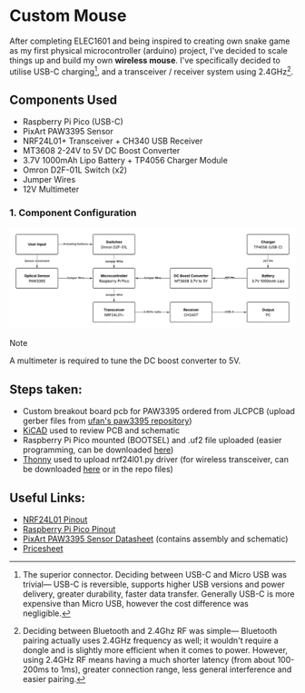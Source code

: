 # Custom Mouse

After completing ELEC1601 and being inspired to creating own snake game as my first physical microcontroller (arduino) project, I've decided to scale things up and build my own **wireless mouse**. I've specifically decided to utilise USB-C charging[^1], and a transceiver / receiver system using 2.4GHz[^2].

## **Components Used**
- Raspberry Pi Pico (USB-C)
- PixArt PAW3395 Sensor
- NRF24L01+ Transceiver + CH340 USB Receiver
- MT3608 2-24V to 5V DC Boost Converter
- 3.7V 1000mAh Lipo Battery + TP4056 Charger Module
- Omron D2F-01L Switch (x2)
- Jumper Wires
- 12V Multimeter

### 1. **Component Configuration**
![component configuration uml diagram](images/mouse%20component%20config.png)

> [!NOTE]
> A multimeter is required to tune the DC boost converter to 5V.

## **Steps taken:**
- Custom breakout board pcb for PAW3395 ordered from JLCPCB (upload gerber files from [ufan's paw3395 repository](https://github.com/ufan/paw3395_pmw3361_breakout))
- [KiCAD](https://www.kicad.org/download/windows/) used to review PCB and schematic
- Raspberry Pi Pico mounted (BOOTSEL) and .uf2 file uploaded (easier programming, can be downloaded [here](https://www.raspberrypi.com/documentation/microcontrollers/micropython.html))
- [Thonny](https://thonny.org/) used to upload nrf24l01.py driver (for wireless transceiver, can be downloaded [here](https://github.com/micropython/micropython-lib/tree/master/micropython/drivers/radio/nrf24l01) or in the repo files)

## **Useful Links:**
- [NRF24L01 Pinout](https://howtomechatronics.com/wp-content/uploads/2017/02/NRF24L01-Pinout-NRF24L01-PA-LNA-.png)
- [Raspberry Pi Pico Pinout](https://www.raspberrypi.com/documentation/microcontrollers/images/pico-pinout.svg)
- [PixArt PAW3395 Sensor Datasheet](https://www.codico.com/en/mpattachment/file/download/id/1236/) (contains assembly and schematic)
- [Pricesheet](https://1drv.ms/x/c/81566783f4b27a85/Eb886e1THZZElGMRDwNFMZEBl47CX9LvK6eldiMpxhTBGg?e=1K7VTB)

[^1]: The superior connector. Deciding between USB-C and Micro USB was trivial— USB-C is reversible, supports higher USB versions and power delivery, greater durability, faster data transfer. Generally USB-C is more expensive than Micro USB, however the cost difference was negligible.
[^2]: Deciding between Bluetooth and 2.4Ghz RF was simple— Bluetooth pairing actually uses 2.4GHz frequency as well; it wouldn't require a dongle and is slightly more efficient when it comes to power. However, using 2.4GHz RF means having a much shorter latency (from about 100-200ms to 1ms), greater connection range, less general interference and easier pairing.
